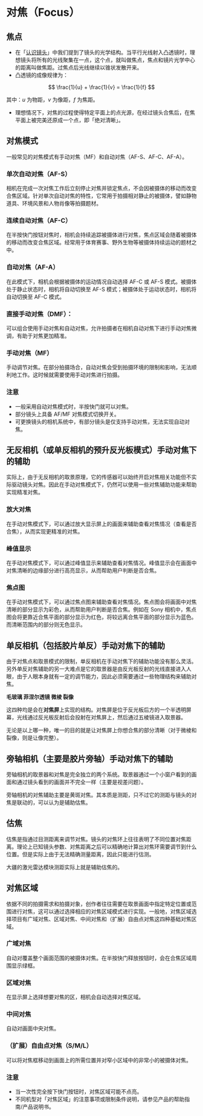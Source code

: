 # 对焦（Focus）
## 焦点
- 在「[认识镜头](lens.md)」中我们提到了镜头的光学结构。当平行光线射入凸透镜时，理想镜头将所有的光线聚集在一点，这个点，就叫做焦点，焦点和镜片光学中心的距离叫做焦距。过焦点后光线继续以锥状发散开来。
- 凸透镜的成像规律为：

$$
\frac{1}{u} + \frac{1}{v} = \frac{1}{f}
$$

其中：$u$ 为物距，$v$ 为像距，$f$ 为焦距。

- 理想情况下，对焦的过程使得特定平面上的点光源，在经过镜头合焦后，在焦平面上被完美还原成一个点，即「绝对清晰」。

## 对焦模式
一般常见的对焦模式有手动对焦（MF）和自动对焦（AF-S、AF-C、AF-A）。

### 单次自动对焦（AF-S）
相机在完成一次对焦工作后立刻停止对焦并锁定焦点，不会因被摄体的移动而改变合焦区域。针对单次自动对焦的特性，它常用于拍摄相对静止的被摄体，譬如静物道具、环境风景和人物肖像等拍摄题材。

### 连续自动对焦（AF-C）
在半按快门按钮对焦时，相机会持续追踪被摄体进行对焦，焦点区域会随着被摄体的移动而改变合焦区域。经常用于体育赛事、野外生物等被摄体持续运动的题材之中。

### 自动对焦（AF-A）
在此模式下，相机会根据被摄体的运动情况自动选择 AF-C 或 AF-S 模式。被摄体处于静止状态时，相机将自动切换至 AF-S 模式；被摄体处于运动状态时，相机将自动切换至 AF-C 模式。

### 直接手动对焦（DMF）：
可以组合使用手动对焦和自动对焦，允许拍摄者在相机自动对焦下进行手动对焦微调，有助于对焦更加精准。

### 手动对焦（MF）
手动调节对焦。在部分拍摄场合，自动对焦会受到拍摄环境的限制和影响，无法顺利地工作。这时候就需要使用手动对焦进行拍摄。

### 注意
- 一般采用自动对焦模式时，半按快门就可以对焦。
- 部分镜头上具备 AF/MF 对焦模式切换开关。
- 可更换镜头的相机系统中，有部分镜头是仅支持手动对焦，无法实现自动对焦。

## 无反相机（或单反相机的预升反光板模式）手动对焦下的辅助

实际上，由于无反相机的取景原理，它的传感器可以始终开启对焦相关功能但不实际驱动镜头对焦。因此在手动对焦模式下，仍然可以使用一些对焦辅助功能来帮助实现精准对焦。

### 放大对焦

在手动对焦模式下，可以通过放大显示屏上的画面来辅助查看对焦情况（查看是否合焦），从而实现更精准的对焦。

### 峰值显示

在手动对焦模式下，可以通过峰值显示来辅助查看对焦情况。峰值显示会在画面中对焦清晰的边缘部分进行高亮显示，从而帮助用户判断是否合焦。

### 焦点图

在手动对焦模式下，可以通过焦点图来辅助查看对焦情况。焦点图会将画面中对焦清晰的部分显示为彩色，从而帮助用户判断是否合焦。例如在 Sony 相机中，焦点图会将更靠近合焦平面的部分显示为红色，将较远离合焦平面的部分显示为蓝色。而清晰范围内的部分则无色显示。

## 单反相机（包括胶片单反）手动对焦下的辅助

由于对焦点和取景模式的限制，单反相机在手动对焦下的辅助功能没有那么灵活。另外单反对焦辅助的另一大难点是它的取景器是由反光板反射的光线直接进入人眼，由于人眼本身就有一定的调节能力，因此必须需要通过一些物理结构来辅助对焦。

**毛玻璃 菲涅尔透镜 微棱 裂像**

这四种均是会在**对焦屏**上实现的结构。对焦屏是位于反光板后方的一个半透明屏幕，光线通过反光板反射后会投射在对焦屏上，然后通过五棱镜进入取景器。

无论是以上哪一种，唯一的目的就是让对焦屏上你想合焦的部分清晰（对于微棱和裂像，则是让像完整）。

## 旁轴相机（主要是胶片旁轴）手动对焦下的辅助

旁轴相机的取景器和对焦是完全独立的两个系统。取景器通过一个小窗户看到的画面和通过镜头看到的画面并不完全一样（主要是视差问题）。

旁轴相机的对焦辅助主要是黄斑对焦。其本质是测距，只不过它的测距与镜头的对焦是联动的，可以认为是辅助估焦。

## 估焦

估焦是指通过目测距离来调节对焦。镜头的对焦环上往往表明了不同位置对焦距离。理论上已知镜头参数、对焦距离之后可以精确地计算出对焦环需要调节到什么位置。但是实际上由于无法精确测量距离，因此只能进行估测。

大疆的激光雷达模块测距实际上就是辅助估焦的。

## 对焦区域
依据不同的拍摄需求和拍摄对象，创作者往往需要在取景画面中指定特定位置或范围进行对焦，这可以通过选择相应的对焦区域模式进行实现。一般地，对焦区域选择项目有广域对焦、区域对焦、中间对焦和（扩展）自由点对焦这四种基础对焦区域。

### 广域对焦
自动对覆盖整个画面范围的被摄体对焦。在半按快门释放按钮时，会在合焦区域周围显示绿框。

### 区域对焦
在显示屏上选择想要对焦的区，相机会自动选择对焦区域。

### 中间对焦
自动对画面中央对焦。

### （扩展）自由点对焦（S/M/L）
可以将对焦框移动到画面上的所需位置并对窄小区域中的非常小的被摄体对焦。

### 注意
- 当一次性完全按下快门按钮时，对焦区域可能不点亮。
- 不同机型对「对焦区域」的注意事项或限制条件说明，请参见产品的帮助指南/产品说明书。
